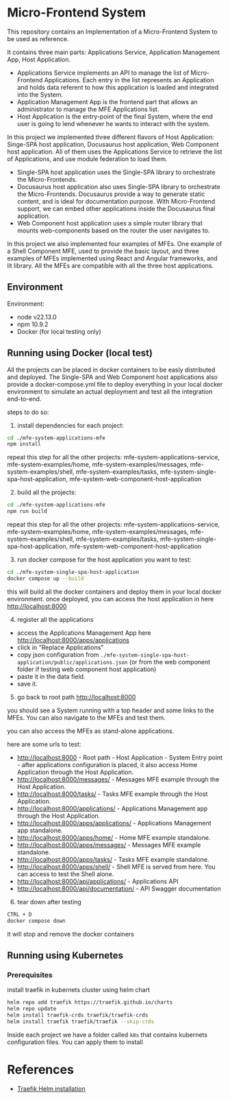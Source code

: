 # Micro-Frontend System

This repository contains an Implementation of a Micro-Frontend System to be used as reference.

It contains three main parts: Applications Service, Application Management App, Host Application.

- Applications Service implements an API to manage the list of Micro-Frontend Applications.
  Each entry in the list represents an Application and holds data referent to how this application is loaded and integrated into the System.
- Application Management App is the frontend part that allows an administrator to manage the MFE Applications list.
- Host Application is the entry-point of the final System, where the end user is going to lend whenever he wants to interact with the system.

In this project we implemented three different flavors of Host Application: Singe-SPA host application, Docusaurus host application, Web Component host application.
All of them uses the Applications Service to retrieve the list of Applications, and use module federation to load them.

- Single-SPA host application uses the Single-SPA library to orchestrate the Micro-Frontends.
- Docusaurus host application also uses Single-SPA library to orchestrate the Micro-Frontends. Docusaurus provide a way to generate static content, and is ideal for documentation purpose. With Micro-Frontend support, we can embed other applications inside the Docusaurus final application.
- Web Component host application uses a simple router library that mounts web-components based on the router the user navigates to.

In this project we also implemented four examples of MFEs. One example of a Shell Component MFE, used to provide the basic layout, and three examples of MFEs implemented using React and Angular frameworks, and lit library.
All the MFEs are compatible with all the three host applications.

## Environment

Environment:

- node v22.13.0
- npm 10.9.2
- Docker (for local testing only)

## Running using Docker (local test)

All the projects can be placed in docker containers to be easly distributed and deployed.
The Single-SPA and Web Component host applications also provide a docker-compose.yml file to deploy everything in your local docker environment to simulate an actual deployment and test all the integration end-to-end.

steps to do so:

1. install dependencies for each project:

```bash
cd ./mfe-system-applications-mfe
npm install
```

repeat this step for all the other projects: mfe-system-applications-service, mfe-system-examples/home, mfe-system-examples/messages, mfe-system-examples/shell, mfe-system-examples/tasks, mfe-system-single-spa-host-application, mfe-system-web-component-host-application

2. build all the projects:

```bash
cd ./mfe-system-applications-mfe
npm run build
```

repeat this step for all the other projects: mfe-system-applications-service, mfe-system-examples/home, mfe-system-examples/messages, mfe-system-examples/shell, mfe-system-examples/tasks, mfe-system-single-spa-host-application, mfe-system-web-component-host-application

3. run docker compose for the host application you want to test:

```bash
cd ./mfe-system-single-spa-host-application
docker compose up --build
```

this will build all the docker containers and deploy them in your local docker environment.
once deployed, you can access the host application in here [http://localhost:8000](http://localhost:8000)

4. register all the applications

- access the Applications Management App here [http://localhost:8000/apps/applications](http://localhost:8000/apps/applications)
- click in "Replace Applications"
- copy json configuration from `./mfe-system-single-spa-host-application/public/applications.json` (or from the web component folder if testing web component host application)
- paste it in the data field.
- save it.

5. go back to root path [http://localhost:8000](http://localhost:8000)

you should see a System running with a top header and some links to the MFEs.
You can also navigate to the MFEs and test them.

you can also access the MFEs as stand-alone applications.

here are some urls to test:

- [http://localhost:8000](http://localhost:8000) - Root path - Host Application - System Entry point - after applications configuration is placed, it also access Home Application through the Host Application.
- [http://localhost:8000/messages/](http://localhost:8000/messages/) - Messages MFE example through the Host Application.
- [http://localhost:8000/tasks/](http://localhost:8000/tasks/) - Tasks MFE example through the Host Application.
- [http://localhost:8000/applications/](http://localhost:8000/applications/) - Applications Management app through the Host Application.
- [http://localhost:8000/apps/applications/](http://localhost:8000/apps/applications/) - Applications Management app standalone.
- [http://localhost:8000/apps/home/](http://localhost:8000/apps/home/) - Home MFE example standalone.
- [http://localhost:8000/apps/messages/](http://localhost:8000/apps/messages/) - Messages MFE example standalone.
- [http://localhost:8000/apps/tasks/](http://localhost:8000/apps/tasks/) - Tasks MFE example standalone.
- [http://localhost:8000/apps/shell/](http://localhost:8000/apps/shell/) - Shell MFE is served from here. You can access to test the Shell alone.
- [http://localhost:8000/api/applications/](http://localhost:8000/api/applications/) - Applications API
- [http://localhost:8000/api/documentation/](http://localhost:8000/api/documentation/) - API Swagger documentation

6. tear down after testing

```bash
CTRL + D
docker compose down
```

it will stop and remove the docker containers


## Running using Kubernetes

### Prerequisites

install traefik in kubernets cluster using helm chart

```bash
helm repo add traefik https://traefik.github.io/charts
helm repo update
helm install traefik-crds traefik/traefik-crds
helm install traefik traefik/traefik --skip-crds
```

Inside each project we have a folder called `k8s` that contains kubernets configuration files.
You can apply them to install 

# References

- [Traefik Helm installation](https://github.com/traefik/traefik-helm-chart/blob/master/README.md)